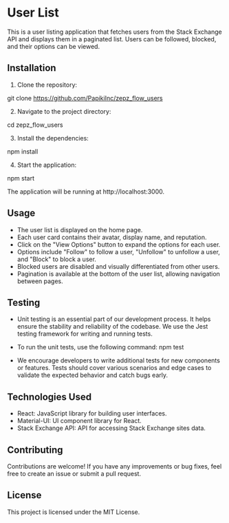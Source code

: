 # User List

This is a user listing application that fetches users from the Stack Exchange API and displays them in a paginated list. Users can be followed, blocked, and their options can be viewed.

## Installation

1. Clone the repository:

git clone https://github.com/PapikiInc/zepz_flow_users

2. Navigate to the project directory:

cd zepz_flow_users

3. Install the dependencies:

npm install

4. Start the application:

npm start

The application will be running at http://localhost:3000.

## Usage

- The user list is displayed on the home page.
- Each user card contains their avatar, display name, and reputation.
- Click on the "View Options" button to expand the options for each user.
- Options include "Follow" to follow a user, "Unfollow" to unfollow a user, and "Block" to block a user.
- Blocked users are disabled and visually differentiated from other users.
- Pagination is available at the bottom of the user list, allowing navigation between pages.

## Testing
- Unit testing is an essential part of our development process. It helps ensure the stability and reliability of the codebase. We use the Jest testing framework for writing and running tests.

- To run the unit tests, use the following command:
npm test

- We encourage developers to write additional tests for new components or features. Tests should cover various scenarios and edge cases to validate the expected behavior and catch bugs early.

## Technologies Used

- React: JavaScript library for building user interfaces.
- Material-UI: UI component library for React.
- Stack Exchange API: API for accessing Stack Exchange sites data.

## Contributing

Contributions are welcome! If you have any improvements or bug fixes, feel free to create an issue or submit a pull request.

## License

This project is licensed under the MIT License.

